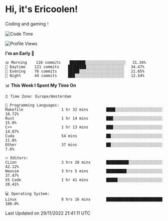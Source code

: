 # Hi, it's Ericoolen!
Coding and gaming！

<!--START_SECTION:waka-->
![Code Time](http://img.shields.io/badge/Code%20Time-542%20hrs%2055%20mins-blue)

![Profile Views](http://img.shields.io/badge/Profile%20Views-6-blue)

**I'm an Early 🐤** 

```text
🌞 Morning    110 commits    ███████░░░░░░░░░░░░░░░░░░   31.34% 
🌆 Daytime    121 commits    ████████░░░░░░░░░░░░░░░░░   34.47% 
🌃 Evening    76 commits     █████░░░░░░░░░░░░░░░░░░░░   21.65% 
🌙 Night      44 commits     ███░░░░░░░░░░░░░░░░░░░░░░   12.54%

```


📊 **This Week I Spent My Time On** 

```text
⌚︎ Time Zone: Europe/Amsterdam

💬 Programming Languages: 
Makefile                 1 hr 32 mins        ████░░░░░░░░░░░░░░░░░░░░░   18.72% 
Rust                     1 hr 14 mins        ███░░░░░░░░░░░░░░░░░░░░░░   15.0% 
C++                      1 hr 13 mins        ███░░░░░░░░░░░░░░░░░░░░░░   14.87% 
Cuda                     54 mins             ██░░░░░░░░░░░░░░░░░░░░░░░   11.0% 
Other                    37 mins             ██░░░░░░░░░░░░░░░░░░░░░░░   7.6%

🔥 Editors: 
CLion                    3 hrs 28 mins       ██████████░░░░░░░░░░░░░░░   42.12% 
Neovim                   3 hrs 5 mins        █████████░░░░░░░░░░░░░░░░   37.47% 
VS Code                  1 hr 41 mins        █████░░░░░░░░░░░░░░░░░░░░   20.41%

💻 Operating System: 
Linux                    8 hrs 16 mins       █████████████████████████   100.0%

```


 Last Updated on 29/11/2022 21:41:11 UTC
<!--END_SECTION:waka-->

